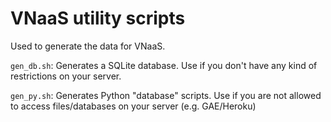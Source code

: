 # VNaaS utility scripts

Used to generate the data for VNaaS.

`gen_db.sh`: Generates a SQLite database. Use if you don't have any kind
of restrictions on your server.

`gen_py.sh`: Generates Python "database" scripts. Use if you are not
allowed to access files/databases on your server (e.g. GAE/Heroku)
